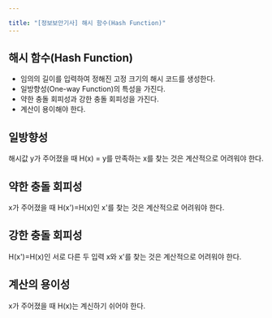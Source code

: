 ```yaml
---

title: "[정보보안기사] 해시 함수(Hash Function)"
---
```


## 해시 함수(Hash Function)
- 임의의 길이를 입력하여 정해진 고정 크기의 해시 코드를 생성한다.
- 일방향성(One-way Function)의 특성을 가진다.
- 약한 충돌 회피성과 강한 충돌 회피성을 가진다.
- 계산이 용이해야 한다.

## 일방향성
해시값 y가 주어졌을 때 H(x) = y를 만족하는 x를 찾는 것은 계산적으로 어려워야 한다.

## 약한 충돌 회피성
x가 주어졌을 때 H(x')=H(x)인 x'를 찾는 것은 계산적으로 어려워야 한다.

## 강한 충돌 회피성
H(x')=H(x)인 서로 다른 두 입력 x와 x'를 찾는 것은 계산적으로 어려워야 한다.

## 계산의 용이성
x가 주어졌을 때 H(x)는 계신하기 쉬어야 한다.
